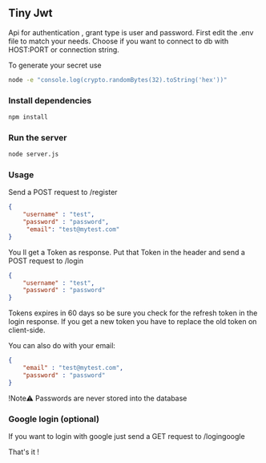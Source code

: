 ## Tiny Jwt

Api for authentication , grant type is user and password.
First edit the .env file to match your needs.
Choose if you want to connect to db with HOST:PORT or connection string.

To generate your secret use 
```bash
node -e "console.log(crypto.randomBytes(32).toString('hex'))"
```

### Install dependencies
```bash
npm install
```

### Run the server 
```bash
node server.js
```

### Usage
Send a POST request to /register
```json
{
	"username" : "test",
	"password" : "password",
   	 "email": "test@mytest.com"
}
```
You ll get a Token as response.
Put that Token in the header and send a POST request to /login

```json
{
	"username" : "test",
	"password" : "password"
}
```
Tokens expires in 60 days so be sure you check for the refresh token in the login response.
If you get a new token you have to replace the old token on client-side.


You can also do with your email:
```json
{
	"email" : "test@mytest.com",
	"password" : "password"
}
```
!Note⚠️
Passwords are never stored into the database

### Google login (optional)

If you want to login with google just send a GET request to /logingoogle

That's it !
